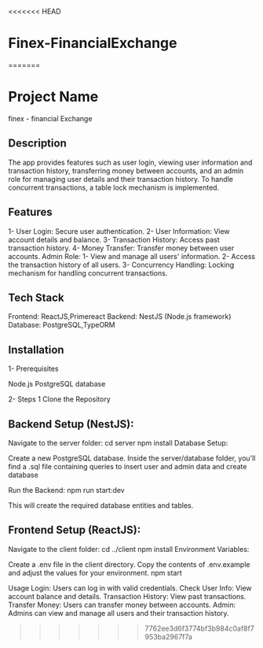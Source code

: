 <<<<<<< HEAD
# Finex-FinancialExchange
=======
# Project Name
finex - financial Exchange

## Description
 The app provides features such as user login, viewing user information and transaction history, transferring money between accounts, and an admin role for managing user details and their transaction history. To handle concurrent transactions, a table lock mechanism is implemented.

 ## Features
1- User Login: Secure user authentication.
2- User Information: View account details and balance.
3- Transaction History: Access past transaction history.
4- Money Transfer: Transfer money between user accounts.
Admin Role:
1- View and manage all users' information.
2- Access the transaction history of all users.
3- Concurrency Handling: Locking mechanism for handling concurrent transactions.

## Tech Stack
Frontend: ReactJS,Primereact
Backend: NestJS (Node.js framework)
Database: PostgreSQL,TypeORM

## Installation
1- Prerequisites

Node.js
PostgreSQL database

2- Steps
1 Clone the Repository

## Backend Setup (NestJS):
Navigate to the server folder:
cd server
npm install
Database Setup:

Create a new PostgreSQL database.
Inside the server/database folder, you'll find a .sql file containing queries to insert user and admin data and create database

Run the Backend:
npm run start:dev

This will create the required database entities and tables.

## Frontend Setup (ReactJS):
Navigate to the client folder:
cd ../client
npm install
Environment Variables:

Create a .env file in the client directory.
Copy the contents of .env.example and adjust the values for your environment.
npm start

Usage
Login: Users can log in with valid credentials.
Check User Info: View account balance and details.
Transaction History: View past transactions.
Transfer Money: Users can transfer money between accounts.
Admin: Admins can view and manage all users and their transaction history.

>>>>>>> 7762ee3d6f3774bf3b984c0af8f7953ba2967f7a
